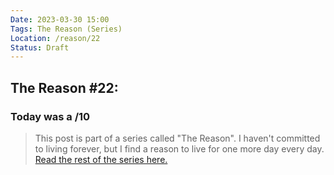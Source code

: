 ```yaml
---
Date: 2023-03-30 15:00
Tags: The Reason (Series)
Location: /reason/22
Status: Draft
---
```


## The Reason #22:

### Today was a /10

>This post is part of a series called "The Reason". I haven't committed to living forever, but I find a reason to live for one more day every day. [Read the rest of the series here.](/reason/)
